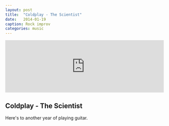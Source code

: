 ```yaml
---
layout: post
title:  "Coldplay - The Scientist"
date:   2014-01-19
caption: Rock improv
categories: music
---
```

<iframe width="100%" height="166" scrolling="no" frameborder="no" src="https://w.soundcloud.com/player/?url=https%3A//api.soundcloud.com/tracks/130409287&amp;color=993d00&amp;auto_play=false&amp;show_artwork=true"></iframe>

## Coldplay - The Scientist

Here's to another year of playing guitar.

